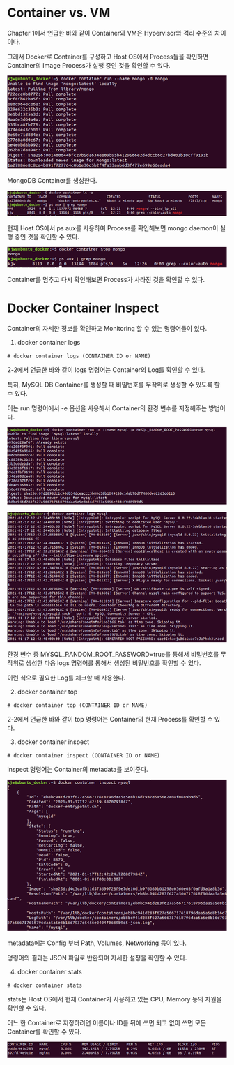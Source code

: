 # Container vs. VM

Chapter 1에서 언급한 바와 같이 Container와 VM은 Hypervisor와 격리 수준의 차이이다.

그래서 Docker로 Container를 구성하고 Host OS에서 Process들을 확인하면 Container의 Image Process가 실행 중인 것을 확인할 수 있다.

![image1](https://github.com/kjo26619/Docker/blob/main/Chapter2/Image/container1.PNG)

MongoDB Container를 생성한다.

![image2](https://github.com/kjo26619/Docker/blob/main/Chapter2/Image/container2.PNG)

현재 Host OS에서 ps aux를 사용하여 Process를 확인해보면 mongo daemon이 실행 중인 것을 확인할 수 있다.

![image3](https://github.com/kjo26619/Docker/blob/main/Chapter2/Image/container3.PNG)

Container를 멈추고 다시 확인해보면 Process가 사라진 것을 확인할 수 있다.

# Docker Container Inspect

Container의 자세한 정보를 확인하고 Monitoring 할 수 있는 명령어들이 있다.

1. docker container logs

  ```
  # docker container logs (CONTAINER ID or NAME)
  ```

  2-2에서 언급한 바와 같이 logs 명령어는 Container의 Log를 확인할 수 있다. 

  특히, MySQL DB Container를 생성할 때 비밀번호를 무작위로 생성할 수 있도록 할 수 있다.

  이는 run 명령어에서 -e 옵션을 사용해서 Container의 환경 변수를 지정해주는 방법이다.

![image4](https://github.com/kjo26619/Docker/blob/main/Chapter2/Image/container4.PNG)

![image5](https://github.com/kjo26619/Docker/blob/main/Chapter2/Image/container5.PNG)

  환경 변수 중 MYSQL_RANDOM_ROOT_PASSWORD=true를 통해서 비밀번호를 무작위로 생성한 다음 logs 명령어를 통해서 생성된 비밀번호를 확인할 수 있다.

  이런 식으로 필요한 Log를 체크할 때 사용한다.
  
2. docker container top

  ```
  # docker container top (CONTAINER ID or NAME)
  ```

  2-2에서 언급한 바와 같이 top 명령어는 Container의 현재 Process를 확인할 수 있다.
  
3. docker container inspect
  
  ```
  # docker container inspect (CONTAINER ID or NAME)
  ```
  
  inspect 명령어는 Container의 metadata를 보여준다. 
  
![image6](https://github.com/kjo26619/Docker/blob/main/Chapter2/Image/container6.PNG)
  
  metadata에는 Config 부터 Path, Volumes, Networking 등이 있다.
  
  명령어의 결과는 JSON 파일로 반환되며 자세한 설정을 확인할 수 있다.
  
4. docker container stats

  ```
  # docker container stats
  ```
  
  stats는 Host OS에서 현재 Container가 사용하고 있는 CPU, Memory 등의 자원을 확인할 수 있다.
  
  어느 한 Container로 지정하려면 이름이나 ID를 뒤에 쓰면 되고 없이 쓰면 모든 Container를 확인할 수 있다.
  
![image7](https://github.com/kjo26619/Docker/blob/main/Chapter2/Image/container7.PNG)
